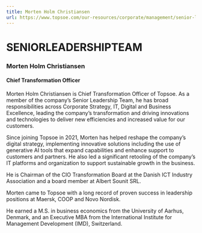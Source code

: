 ```yaml
---
title: Morten Holm Christiansen
url: https://www.topsoe.com/our-resources/corporate/management/senior-leadership-team/morten-holm-christiansen#main-content
---
```


# SENIORLEADERSHIPTEAM

### Morten Holm Christiansen

#### Chief Transformation Officer

Morten Holm Christiansen is Chief Transformation Officer of Topsoe. As a member of the company’s Senior Leadership Team, he has broad responsibilities across Corporate Strategy, IT, Digital and Business Excellence, leading the company’s transformation and driving innovations and technologies to deliver new efficiencies and increased value for our customers.

Since joining Topsoe in 2021, Morten has helped reshape the company’s digital strategy, implementing innovative solutions including the use of generative AI tools that expand capabilities and enhance support to customers and partners. He also led a significant retooling of the company’s IT platforms and organization to support sustainable growth in the business.

He is Chairman of the CIO Transformation Board at the Danish ICT Industry Association and a board member at Albert Sounit SRL.

Morten came to Topsoe with a long record of proven success in leadership positions at Maersk, COOP and Novo Nordisk.

He earned a M.S. in business economics from the University of Aarhus, Denmark, and an Executive MBA from the International Institute for Management Development (IMD), Switzerland.